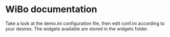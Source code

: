 # WiBo documentation

Take a look at the demo.ini configuration file, then edit conf.ini according to your desires. The widgets available are stored in the widgets folder.

